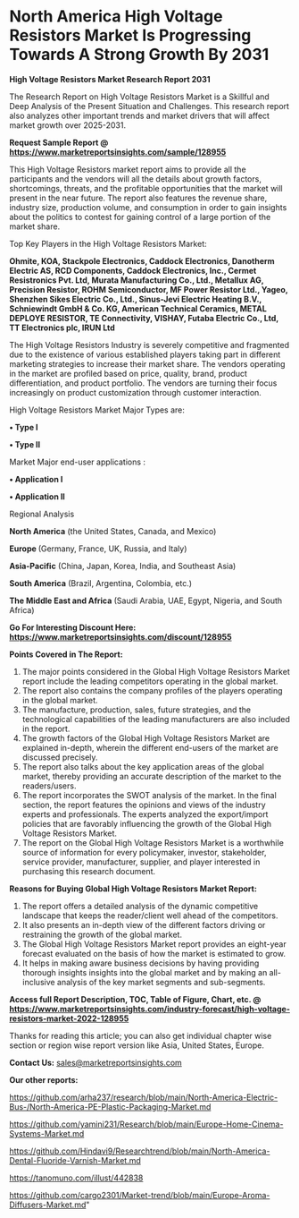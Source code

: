 # North America High Voltage Resistors Market Is Progressing Towards A Strong Growth By 2031

<strong>High Voltage Resistors Market Research Report 2031</strong>

The Research Report on High Voltage Resistors Market is a Skillful and Deep Analysis of the Present Situation and Challenges. This research report also analyzes other important trends and market drivers that will affect market growth over 2025-2031.

<strong>Request Sample Report @ <a href=https://www.marketreportsinsights.com/sample/128955>https://www.marketreportsinsights.com/sample/128955</a></strong>

This High Voltage Resistors market report aims to provide all the participants and the vendors will all the details about growth factors, shortcomings, threats, and the profitable opportunities that the market will present in the near future. The report also features the revenue share, industry size, production volume, and consumption in order to gain insights about the politics to contest for gaining control of a large portion of the market share.

Top Key Players in the High Voltage Resistors Market:

<strong>Ohmite, KOA, Stackpole Electronics, Caddock Electronics, Danotherm Electric AS, RCD Components, Caddock Electronics, Inc., Cermet Resistronics Pvt. Ltd, Murata Manufacturing Co., Ltd., Metallux AG, Precision Resistor, ROHM Semiconductor, MF Power Resistor Ltd., Yageo, Shenzhen Sikes Electric Co., Ltd., Sinus-Jevi Electric Heating B.V., Schniewindt GmbH & Co. KG, American Technical Ceramics, METAL DEPLOYE RESISTOR, TE Connectivity, VISHAY, Futaba Electric Co., Ltd, TT Electronics plc, IRUN Ltd</strong>

The High Voltage Resistors Industry is severely competitive and fragmented due to the existence of various established players taking part in different marketing strategies to increase their market share. The vendors operating in the market are profiled based on price, quality, brand, product differentiation, and product portfolio. The vendors are turning their focus increasingly on product customization through customer interaction.

High Voltage Resistors Market Major Types are:

<strong>• Type I

• Type II</strong>

Market Major end-user applications :

<strong>• Application I

• Application II</strong>

Regional Analysis

</u><strong><b>North America</b></strong> (the United States, Canada, and Mexico)

<strong><b>Europe </b></strong>(Germany, France, UK, Russia, and Italy)

<strong><b>Asia-Pacific</b></strong> (China, Japan, Korea, India, and Southeast Asia)

<strong><b>South America</b></strong> (Brazil, Argentina, Colombia, etc.)

<strong><b>The Middle East and Africa</b></strong> (Saudi Arabia, UAE, Egypt, Nigeria, and South Africa)

<strong>Go For Interesting Discount Here: <a href=https://www.marketreportsinsights.com/discount/128955>https://www.marketreportsinsights.com/discount/128955</a></strong>

<strong>Points Covered in The Report:</strong>
<ol>
  <li>The major points considered in the Global High Voltage Resistors Market report include the leading competitors operating in the global market.</li>
  <li>The report also contains the company profiles of the players operating in the global market.</li>
  <li>The manufacture, production, sales, future strategies, and the technological capabilities of the leading manufacturers are also included in the report.</li>
  <li>The growth factors of the Global High Voltage Resistors Market are explained in-depth, wherein the different end-users of the market are discussed precisely.</li>
  <li>The report also talks about the key application areas of the global market, thereby providing an accurate description of the market to the readers/users.</li>
  <li>The report incorporates the SWOT analysis of the market. In the final section, the report features the opinions and views of the industry experts and professionals. The experts analyzed the export/import policies that are favorably influencing the growth of the Global High Voltage Resistors Market.</li>
  <li>The report on the Global High Voltage Resistors Market is a worthwhile source of information for every policymaker, investor, stakeholder, service provider, manufacturer, supplier, and player interested in purchasing this research document.</li>
</ol>
<strong>Reasons for Buying Global High Voltage Resistors Market Report:</strong>

<ol>
  <li>The report offers a detailed analysis of the dynamic competitive landscape that keeps the reader/client well ahead of the competitors.</li>
  <li>It also presents an in-depth view of the different factors driving or restraining the growth of the global market.</li>
  <li>The Global High Voltage Resistors Market report provides an eight-year forecast evaluated on the basis of how the market is estimated to grow.</li>
  <li>It helps in making aware business decisions by having providing thorough insights insights into the global market and by making an all-inclusive analysis of the key market segments and sub-segments.</li>
</ol>
<strong>Access full Report Description, TOC, Table of Figure, Chart, etc. @ <a href=https://www.marketreportsinsights.com/industry-forecast/high-voltage-resistors-market-2022-128955>https://www.marketreportsinsights.com/industry-forecast/high-voltage-resistors-market-2022-128955</a></strong>


Thanks for reading this article; you can also get individual chapter wise section or region wise report version like Asia, United States, Europe.

<strong>Contact Us:</strong>
sales@marketreportsinsights.com

<strong>Our other reports:</strong>

<a href=https://github.com/arha237/research/blob/main/North-America-Electric-Bus-/North-America-PE-Plastic-Packaging-Market.md>https://github.com/arha237/research/blob/main/North-America-Electric-Bus-/North-America-PE-Plastic-Packaging-Market.md</a>

<a href=https://github.com/yamini231/Research/blob/main/Europe-Home-Cinema-Systems-Market.md>https://github.com/yamini231/Research/blob/main/Europe-Home-Cinema-Systems-Market.md</a>

<a href=https://github.com/Hindavi9/Researchtrend/blob/main/North-America-Dental-Fluoride-Varnish-Market.md>https://github.com/Hindavi9/Researchtrend/blob/main/North-America-Dental-Fluoride-Varnish-Market.md</a>

<a href=https://tanomuno.com/illust/442838>https://tanomuno.com/illust/442838</a>

<a href=https://github.com/cargo2301/Market-trend/blob/main/Europe-Aroma-Diffusers-Market.md>https://github.com/cargo2301/Market-trend/blob/main/Europe-Aroma-Diffusers-Market.md</a>"

